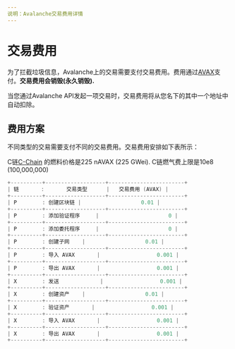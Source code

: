 ```yaml
---
说明：Avalanche交易费用详情
---
```


# 交易费用

为了拦截垃圾信息，Avalanche上的交易需要支付交易费用。费用通过[AVAX](../../#avalanche-avax-token)支付。**交易费用会销毁\(永久销毁\).**

当您通过Avalanche API发起一项交易时，交易费用将从您名下的其中一个地址中自动扣除。

## 费用方案

不同类型的交易需要支付不同的交易费用。交易费用安排如下表所示：

C链[C-Chain](./#contract-chain-c-chain) 的燃料价格是225 nAVAX (225 GWei). C链燃气费上限是10e8 (100,000,000)

```cpp
+----------+-------------------+------------------------+
| 链       :       交易类型      |   交易费用 (AVAX) |
+----------+-------------------+------------------------+
| P        : 创建区块链 |                   0.01 |
+----------+-------------------+------------------------+
| P        : 添加验证程序     |                      0 |
+----------+-------------------+------------------------+
| P        : 添加委托程序     |                      0 |
+----------+-------------------+------------------------+
| P        : 创建子网    |                   0.01 |
+----------+-------------------+------------------------+
| P        : 导入 AVAX       |                  0.001 |
+----------+-------------------+------------------------+
| P        : 导出 AVAX       |                  0.001 |
+----------+-------------------+------------------------+
| X        : 发送             |                  0.001 |
+----------+-------------------+------------------------+
| X        : 创建资产    |                   0.01 |
+----------+-------------------+------------------------+
| X        : 验证资产       |                  0.001 |
+----------+-------------------+------------------------+
| X        : 导入 AVAX       |                  0.001 |
+----------+-------------------+------------------------+
| X        : 导出 AVAX       |                  0.001 |
+----------+-------------------+------------------------+
```

<!--stackedit_data:
eyJoaXN0b3J5IjpbNDI4NTkwNzc0XX0=
-->
